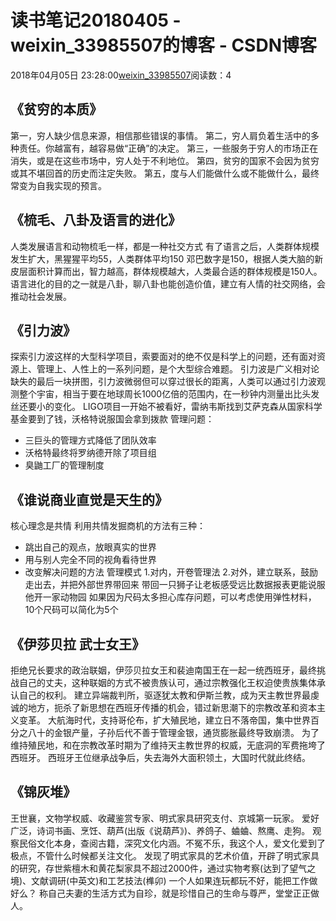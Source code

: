 # 读书笔记20180405 - weixin_33985507的博客 - CSDN博客
2018年04月05日 23:28:00[weixin_33985507](https://me.csdn.net/weixin_33985507)阅读数：4
## 《贫穷的本质》
第一，穷人缺少信息来源，相信那些错误的事情。
第二，穷人肩负着生活中的多种责任。你越富有，越容易做“正确”的决定。
第三，一些服务于穷人的市场正在消失，或是在这些市场中，穷人处于不利地位。
第四，贫穷的国家不会因为贫穷或其不堪回首的历史而注定失败。
第五，度与人们能做什么或不能做什么，最终常变为自我实现的预言。
## 《梳毛、八卦及语言的进化》
人类发展语言和动物梳毛一样，都是一种社交方式
有了语言之后，人类群体规模发生扩大，黑猩猩平均55，人类群体平均150
邓巴数字是150，根据人类大脑的新皮层面积计算而出，智力越高，群体规模越大，人类最合适的群体规模是150人。
语言进化的目的之一就是八卦，聊八卦也能创造价值，建立有人情的社交网络，会推动社会发展。
## 《引力波》
探索引力波这样的大型科学项目，索要面对的绝不仅是科学上的问题，还有面对资源上、管理上、人性上的一系列问题，是个大型综合难题。
引力波是广义相对论缺失的最后一块拼图，引力波微弱但可以穿过很长的距离，人类可以通过引力波观测整个宇宙，相当于要在地球周长1000亿倍的范围内，在一秒钟内测量出比头发丝还要小的变化。
LIGO项目一开始不被看好，雷纳韦斯找到艾萨克森从国家科学基金要到了钱，沃格特说服国会拿到拨款
管理问题：
- 三巨头的管理方式降低了团队效率
- 沃格特最终将罗纳德开除了项目组
- 臭鼬工厂的管理制度
## 《谁说商业直觉是天生的》
核心理念是共情
利用共情发掘商机的方法有三种：
- 跳出自己的观点，放眼真实的世界
- 用与别人完全不同的视角看待世界
- 改变解决问题的方法
管理模式
1.对内，开卷管理法
2.对外，建立联系，鼓励走出去，并把外部世界带回来
带回一只狮子让老板感受远比数据报表更能说服他开一家动物园
如果因为尺码太多担心库存问题，可以考虑使用弹性材料，10个尺码可以简化为5个
## 《伊莎贝拉 武士女王》
拒绝兄长要求的政治联姻，伊莎贝拉女王和裴迪南国王在一起一统西班牙，最终挑战自己的丈夫，这种联姻的方式不被贵族认可，通过宗教强化王权迫使贵族集体承认自己的权利。
建立异端裁判所，驱逐犹太教和伊斯兰教，成为天主教世界最虔诚的地方，扼杀了新思想在西班牙传播的机会，错过新思潮下的宗教改革和资本主义变革。
大航海时代，支持哥伦布，扩大殖民地，建立日不落帝国，集中世界百分之八十的金银产量，子孙后代不善于管理金银，通货膨胀最终导致崩溃。
为了维持殖民地，和在宗教改革时期为了维持天主教世界的权威，无底洞的军费拖垮了西班牙。
西班牙王位继承战争后，失去海外大面积领土，大国时代就此终结。
## 《锦灰堆》
王世襄，文物学权威、收藏鉴赏专家、明式家具研究支付、京城第一玩家。
爱好广泛，诗词书画、烹饪、葫芦(出版《说葫芦》)、养鸽子、蛐蛐、熬鹰、走狗。
观察民俗文化本身，查阅古籍，深究文化内涵。不冤不乐，我这个人，爱文化爱到了极点，不管什么时候都关注文化。
发现了明式家具的艺术价值，开辟了明式家具的研究，存世紫檀木和黄花梨家具不超过2000件，通过实物考察(达到了望气之境)、文献调研(中英文)和工艺技法(榫卯)
一个人如果连玩都玩不好，能把工作做好么？
称自己夫妻的生活方式为自珍，就是珍惜自己的生命与尊严，堂堂正正做人。
